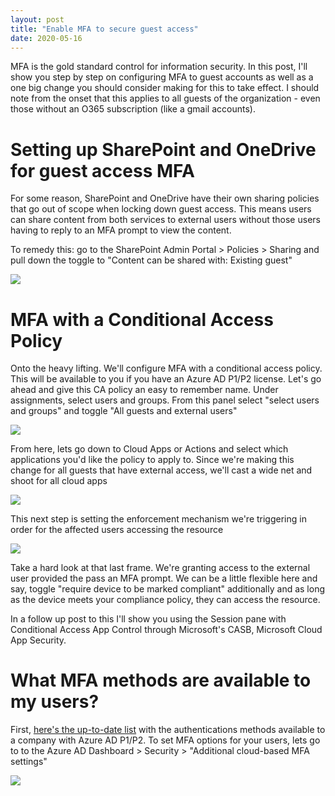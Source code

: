 ```yaml
---
layout: post
title: "Enable MFA to secure guest access"
date: 2020-05-16
---
```


MFA is the gold standard control for information security. In this post, I'll show you step by step on configuring MFA to guest accounts
as well as a one big change you should consider making for this to take effect. I should note from the onset that this applies to all guests of the organization - even those without an O365 subscription (like a gmail accounts).

# Setting up SharePoint and OneDrive for guest access MFA

For some reason, SharePoint and OneDrive have their own sharing policies that go out of scope when locking down guest access. This means
users can share content from both services to external users without those users having to reply to an MFA prompt to view the content.

To remedy this: go to the SharePoint Admin Portal > Policies > Sharing and pull down the toggle to "Content can be shared with: Existing
guest"

<img src="{{ site.baseurl }}/assets/SharePointExternalSharing.png">

# MFA with a Conditional Access Policy

Onto the heavy lifting. We'll configure MFA with a conditional access policy. This will be available to you if you have an Azure AD P1/P2
license. Let's go ahead and give this CA policy an easy to remember name. Under assignments, select users and groups. From this panel
select "select users and groups" and toggle "All guests and external users"

<img src="{{ site.baseurl }}/assets/GuestAccess1.png">

From here, lets go down to Cloud Apps or Actions and select which applications you'd like the policy to apply to. Since we're making this change for all guests that have external access, we'll cast a wide net and shoot for all cloud apps

<img src="{{ site.baseurl }}/assets/GuestAccess2.png">

This next step is setting the enforcement mechanism we're triggering in order for the affected users accessing the resource

<img src="{{ site.baseurl }}/assets/GuestAccess3.png">


Take a hard look at that last frame. We're granting access to the external user provided the pass an MFA prompt. We can be a little flexible here and say, toggle "require device to be marked compliant" additionally and as long as the device meets your compliance policy, they can access the resource.

In a follow up post to this I'll show you using the Session pane with Conditional Access App Control through Microsoft's CASB, Microsoft Cloud App Security.

# What MFA methods are available to my users?

First, [here's the up-to-date list](https://docs.microsoft.com/en-us/azure/active-directory/authentication/concept-authentication-methods) with the authentications methods available to a company with Azure AD P1/P2.
To set MFA options for your users, lets go to to the Azure AD Dashboard > Security > "Additional cloud-based MFA settings"

<img src="{{ site.baseurl }}/assets/MFAMenu1.png">




